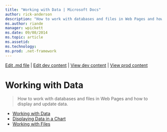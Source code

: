 ```yaml
---
title: "Working with Data | Microsoft Docs"
author: rick-anderson
description: "How to work with databases and files in Web Pages and how to display and update data."
ms.author: riande
manager: wpickett
ms.date: 09/08/2014
ms.topic: article
ms.assetid: 
ms.technology: 
ms.prod: .net-framework
---
```

[Edit .md file](C:\Projects\msc\dev\Msc.Www\Web.ASP\App_Data\github\web-pages\overview\index.md) | [Edit dev content](http://www.aspdev.net/umbraco#/content/content/edit/59893) | [View dev content](http://docs.aspdev.net/tutorials/web-pages/overview/data/index.html) | [View prod content](http://www.asp.net/web-pages/overview/data)

Working with Data
====================
> How to work with databases and files in Web Pages and how to display and update data.


- [Working with Data](5-working-with-data.md)
- [Displaying Data in a Chart](7-displaying-data-in-a-chart.md)
- [Working with Files](working-with-files.md)